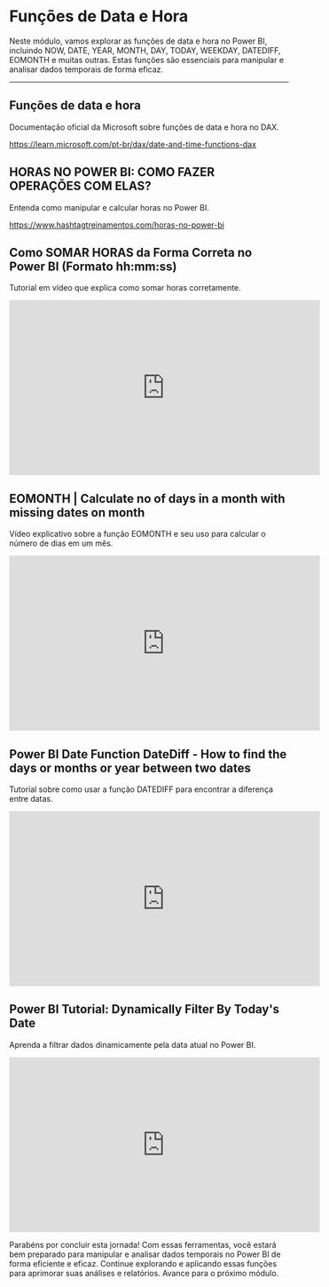 # Funções de Data e Hora

Neste módulo, vamos explorar as funções de data e hora no Power BI, incluindo NOW, DATE, YEAR, MONTH, DAY, TODAY, WEEKDAY, DATEDIFF, EOMONTH e muitas outras. Estas funções são essenciais para manipular e analisar dados temporais de forma eficaz.

---

## Funções de data e hora

Documentação oficial da Microsoft sobre funções de data e hora no DAX.

https://learn.microsoft.com/pt-br/dax/date-and-time-functions-dax

## HORAS NO POWER BI: COMO FAZER OPERAÇÕES COM ELAS?

Entenda como manipular e calcular horas no Power BI. 

https://www.hashtagtreinamentos.com/horas-no-power-bi

## Como SOMAR HORAS da Forma Correta no Power BI (Formato hh:mm:ss) 

Tutorial em vídeo que explica como somar horas corretamente.

<iframe width="560" height="315" src="https://www.youtube.com/embed/47ugmUznq1Q?si=ZNe3WEjRACC508wW" title="YouTube video player" frameborder="0" allow="accelerometer; autoplay; clipboard-write; encrypted-media; gyroscope; picture-in-picture; web-share" referrerpolicy="strict-origin-when-cross-origin" allowfullscreen></iframe>

## EOMONTH | Calculate no of days in a month with missing dates on month

Vídeo explicativo sobre a função EOMONTH e seu uso para calcular o número de dias em um mês.

<iframe width="560" height="315" src="https://www.youtube.com/embed/FH_xI9Y7J_A?si=SgzQDUBz3p8VkCyR" title="YouTube video player" frameborder="0" allow="accelerometer; autoplay; clipboard-write; encrypted-media; gyroscope; picture-in-picture; web-share" referrerpolicy="strict-origin-when-cross-origin" allowfullscreen></iframe>

## Power BI Date Function DateDiff - How to find the days or months or year between two dates

Tutorial sobre como usar a função DATEDIFF para encontrar a diferença entre datas.

<iframe width="560" height="315" src="https://www.youtube.com/embed/Mx61QIe40nw?si=ee8rbzp4k7dr_ZE0" title="YouTube video player" frameborder="0" allow="accelerometer; autoplay; clipboard-write; encrypted-media; gyroscope; picture-in-picture; web-share" referrerpolicy="strict-origin-when-cross-origin" allowfullscreen></iframe>

## Power BI Tutorial: Dynamically Filter By Today's Date

Aprenda a filtrar dados dinamicamente pela data atual no Power BI.

<iframe width="560" height="315" src="https://www.youtube.com/embed/lkHFpmA4SJ4?si=BX3DJ-v-eoict89W" title="YouTube video player" frameborder="0" allow="accelerometer; autoplay; clipboard-write; encrypted-media; gyroscope; picture-in-picture; web-share" referrerpolicy="strict-origin-when-cross-origin" allowfullscreen></iframe>

Parabéns por concluir esta jornada! Com essas ferramentas, você estará bem preparado para manipular e analisar dados temporais no Power BI de forma eficiente e eficaz. Continue explorando e aplicando essas funções para aprimorar suas análises e relatórios. Avance para o próximo módulo.